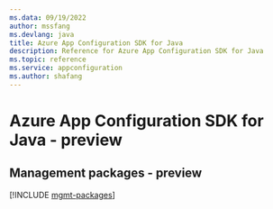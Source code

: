 ```yaml
---
ms.data: 09/19/2022
author: mssfang
ms.devlang: java
title: Azure App Configuration SDK for Java
description: Reference for Azure App Configuration SDK for Java
ms.topic: reference
ms.service: appconfiguration
ms.author: shafang
---
```

# Azure App Configuration SDK for Java - preview

## Management packages - preview
[!INCLUDE [mgmt-packages](app-configuration-mgmt-index.md)]